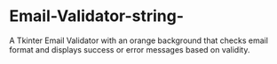 # Email-Validator-string-
A Tkinter Email Validator with an orange background that checks email format and displays success or error messages based on validity.
